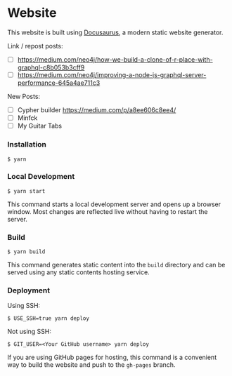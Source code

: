 # Website

This website is built using [Docusaurus](https://docusaurus.io/), a modern static website generator.

Link / repost posts:

-   [ ] https://medium.com/neo4j/how-we-build-a-clone-of-r-place-with-graphql-c8b053b3cff9
-   [ ] https://medium.com/neo4j/improving-a-node-js-graphql-server-performance-645a4ae711c3

New Posts:

-   [ ] Cypher builder https://medium.com/p/a8ee606c8ee4/
-   [ ] Minfck
-   [ ] My Guitar Tabs

### Installation

```
$ yarn
```

### Local Development

```
$ yarn start
```

This command starts a local development server and opens up a browser window. Most changes are reflected live without having to restart the server.

### Build

```
$ yarn build
```

This command generates static content into the `build` directory and can be served using any static contents hosting service.

### Deployment

Using SSH:

```
$ USE_SSH=true yarn deploy
```

Not using SSH:

```
$ GIT_USER=<Your GitHub username> yarn deploy
```

If you are using GitHub pages for hosting, this command is a convenient way to build the website and push to the `gh-pages` branch.
